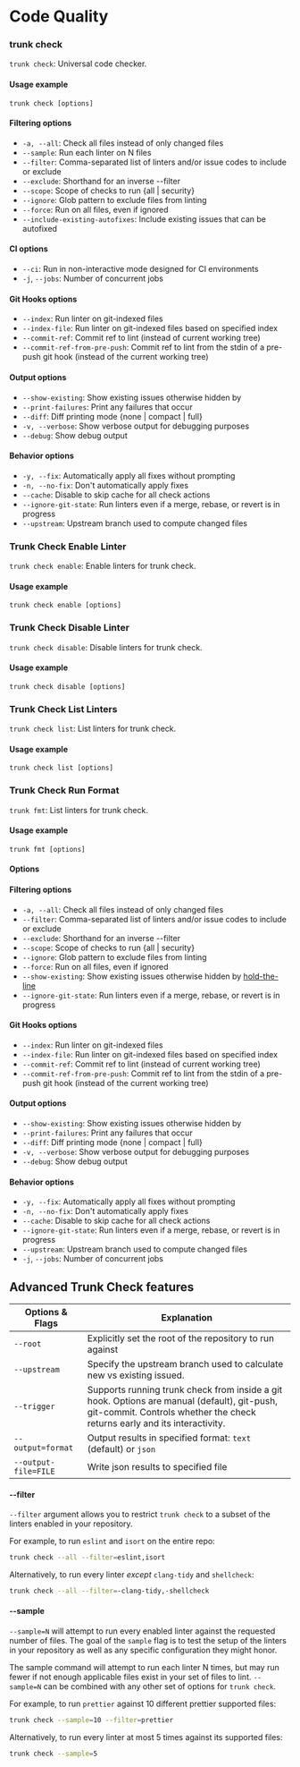 # Code Quality

### trunk check

`trunk check`: Universal code checker.

#### **Usage** **example**

```
trunk check [options]
```

#### Filtering options

* `-a, --all`: Check all files instead of only changed files
* `--sample`: Run each linter on N files
* `--filter`: Comma-separated list of linters and/or issue codes to include or exclude
* `--exclude`: Shorthand for an inverse --filter
* `--scope`: Scope of checks to run {all | security}
* `--ignore`: Glob pattern to exclude files from linting
* `--force`: Run on all files, even if ignored
* `--include-existing-autofixes`: Include existing issues that can be autofixed

#### **CI** options

* `--ci`: Run in non-interactive mode designed for CI environments
* `-j`, `--jobs`: Number of concurrent jobs

#### Git Hooks options

* `--index`: Run linter on git-indexed files
* `--index-file`: Run linter on git-indexed files based on specified index
* `--commit-ref`: Commit ref to lint (instead of current working tree)
* `--commit-ref-from-pre-push`: Commit ref to lint from the stdin of a pre-push git hook (instead of the current working tree)

#### Output options

* `--show-existing`: Show existing issues otherwise hidden by
* `--print-failures`: Print any failures that occur
* `--diff`: Diff printing mode {none | compact | full}
* `-v, --verbose`: Show verbose output for debugging purposes
* `--debug`: Show debug output

#### Behavior options

* `-y, --fix`: Automatically apply all fixes without prompting
* `-n, --no-fix`: Don't automatically apply fixes
* `--cache`: Disable to skip cache for all check actions
* `--ignore-git-state`: Run linters even if a merge, rebase, or revert is in progress
* `--upstream`: Upstream branch used to compute changed files

### Trunk Check Enable Linter

`trunk check enable`: Enable linters for trunk check.

#### **Usage** **example**

```
trunk check enable [options]
```

### Trunk Check Disable Linter

`trunk check disable`: Disable linters for trunk check.

#### **Usage** **example**

```
trunk check disable [options]
```

### Trunk Check List Linters

`trunk check list`: List linters for trunk check.

#### **Usage** **example**

```
trunk check list [options]
```

### Trunk Check Run Format

`trunk fmt`: List linters for trunk check.

#### **Usage** **example**

```
trunk fmt [options]
```

#### **Options**

#### Filtering options

* `-a, --all`: Check all files instead of only changed files
* `--filter`: Comma-separated list of linters and/or issue codes to include or exclude
* `--exclude`: Shorthand for an inverse --filter
* `--scope`: Scope of checks to run {all | security}
* `--ignore`: Glob pattern to exclude files from linting
* `--force`: Run on all files, even if ignored
* `--show-existing`: Show existing issues otherwise hidden by [hold-the-line](../../../code-quality/overview/how-does-it-work.md#hold-the-line)
* `--ignore-git-state`: Run linters even if a merge, rebase, or revert is in progress

#### Git Hooks options

* `--index`: Run linter on git-indexed files
* `--index-file`: Run linter on git-indexed files based on specified index
* `--commit-ref`: Commit ref to lint (instead of current working tree)
* `--commit-ref-from-pre-push`: Commit ref to lint from the stdin of a pre-push git hook (instead of the current working tree)

#### Output options

* `--show-existing`: Show existing issues otherwise hidden by
* `--print-failures`: Print any failures that occur
* `--diff`: Diff printing mode {none | compact | full}
* `-v, --verbose`: Show verbose output for debugging purposes
* `--debug`: Show debug output

#### Behavior options

* `-y, --fix`: Automatically apply all fixes without prompting
* `-n, --no-fix`: Don't automatically apply fixes
* `--cache`: Disable to skip cache for all check actions
* `--ignore-git-state`: Run linters even if a merge, rebase, or revert is in progress
* `--upstream`: Upstream branch used to compute changed files
* `-j`, `--jobs`: Number of concurrent jobs

## Advanced Trunk Check features

| Options & Flags      | Explanation                                                                                                                                                              |
| -------------------- | ------------------------------------------------------------------------------------------------------------------------------------------------------------------------ |
| `--root`             | Explicitly set the root of the repository to run against                                                                                                                 |
| `--upstream`         | Specify the upstream branch used to calculate new vs existing issued.                                                                                                    |
| `--trigger`          | Supports running trunk check from inside a git hook. Options are manual (default), git-push, git-commit. Controls whether the check returns early and its interactivity. |
| `--output=format`    | Output results in specified format: `text` (default) or `json`                                                                                                           |
| `--output-file=FILE` | Write json results to specified file                                                                                                                                     |

#### --filter

`--filter` argument allows you to restrict `trunk check` to a subset of the linters enabled in your repository.

For example, to run `eslint` and `isort` on the entire repo:

```bash
trunk check --all --filter=eslint,isort
```

Alternatively, to run every linter _except_ `clang-tidy` and `shellcheck`:

```bash
trunk check --all --filter=-clang-tidy,-shellcheck
```

#### --sample

`--sample=N` will attempt to run every enabled linter against the requested number of files. The goal of the `sample` flag is to test the setup of the linters in your repository as well as any specific configuration they might honor.

The sample command will attempt to run each linter N times, but may run fewer if not enough applicable files exist in your set of files to lint. `--sample=N` can be combined with any other set of options for `trunk check`.

For example, to run `prettier` against 10 different prettier supported files:

```bash
trunk check --sample=10 --filter=prettier
```

Alternatively, to run every linter at most 5 times against its supported files:

```bash
trunk check --sample=5
```
